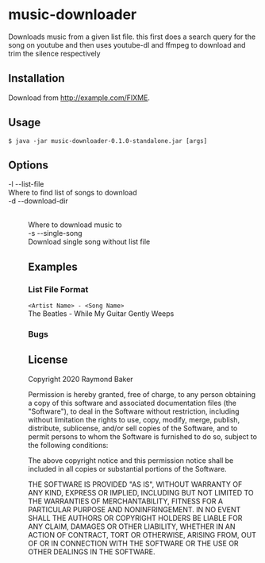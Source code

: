 # music-downloader

Downloads music from a given list file.
this first does a search query for the song on youtube and then uses youtube-dl
and ffmpeg to download and trim the silence respectively

## Installation

Download from http://example.com/FIXME.

## Usage

    $ java -jar music-downloader-0.1.0-standalone.jar [args]

## Options

-l --list-file <FILE>  
    Where to find list of songs to download  
-d --download-dir <DIR>  
    Where to download music to  
-s --single-song <SONG>  
    Download single song without list file

## Examples

### List File Format

`<Artist Name> - <Song Name>`  
The Beatles - While My Guitar Gently Weeps

### Bugs


## License

Copyright 2020 Raymond Baker

Permission is hereby granted, free of charge, to any person obtaining a copy of this software and associated documentation files (the "Software"), to deal in the Software without restriction, including without limitation the rights to use, copy, modify, merge, publish, distribute, sublicense, and/or sell copies of the Software, and to permit persons to whom the Software is furnished to do so, subject to the following conditions:

The above copyright notice and this permission notice shall be included in all copies or substantial portions of the Software.

THE SOFTWARE IS PROVIDED "AS IS", WITHOUT WARRANTY OF ANY KIND, EXPRESS OR IMPLIED, INCLUDING BUT NOT LIMITED TO THE WARRANTIES OF MERCHANTABILITY, FITNESS FOR A PARTICULAR PURPOSE AND NONINFRINGEMENT. IN NO EVENT SHALL THE AUTHORS OR COPYRIGHT HOLDERS BE LIABLE FOR ANY CLAIM, DAMAGES OR OTHER LIABILITY, WHETHER IN AN ACTION OF CONTRACT, TORT OR OTHERWISE, ARISING FROM, OUT OF OR IN CONNECTION WITH THE SOFTWARE OR THE USE OR OTHER DEALINGS IN THE SOFTWARE.
